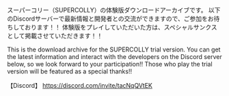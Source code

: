 スーパーコリー（SUPERCOLLY）の体験版ダウンロードアーカイブです。
以下のDiscordサーバーで最新情報と開発者との交流ができますので、ご参加をお待ちしております！！
体験版をプレイしていただいた方は、スペシャルサンクスとして掲載させていただきます！！

This is the download archive for the SUPERCOLLY trial version.
You can get the latest information and interact with the developers on the Discord server below, so we look forward to your participation!!
Those who play the trial version will be featured as a special thanks!!

【Discord】
https://discord.com/invite/tacNqQVtEK
